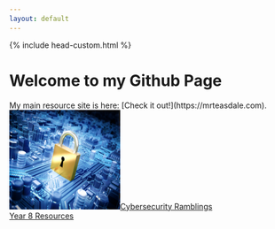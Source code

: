 ```yaml
---
layout: default
---
```

{% include head-custom.html %}
<h1>Welcome to my Github Page</h1>
My main resource site is here: [Check it out!](https://mrteasdale.com).
<div class="container">
  <div class="column">
    <a href="./cyber-security.html">
      <div class="box"><img src="./images/cysec-bg.png" width=200px height=180px><img>Cybersecurity Ramblings</div>
    </a>
    <a href="./year-8.html">
      <div class="box">Year 8 Resources</div>
    </a>
  </div>
      <div class="box"></div>
  </div>
  <div class="column">
    <a href="./gcse-cs.html">
      <div class="box"></div>
    </a>
    <div class="box"></div>
    <div class="box"></div>
  </div>
</div>
